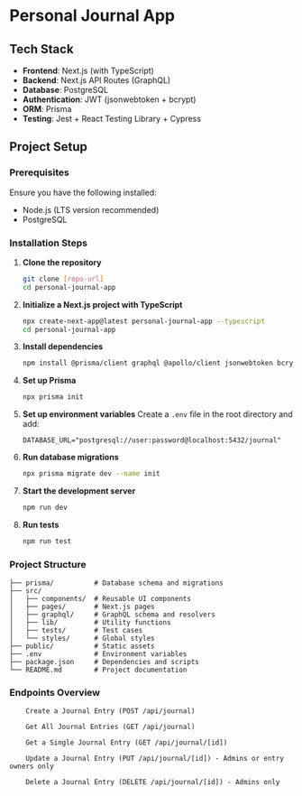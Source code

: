 # Personal Journal App

## Tech Stack

- **Frontend**: Next.js (with TypeScript)
- **Backend**: Next.js API Routes (GraphQL)
- **Database**: PostgreSQL
- **Authentication**: JWT (jsonwebtoken + bcrypt)
- **ORM**: Prisma
- **Testing**: Jest + React Testing Library + Cypress

## Project Setup

### Prerequisites

Ensure you have the following installed:

- Node.js (LTS version recommended)
- PostgreSQL

### Installation Steps

1. **Clone the repository**

   ```sh
   git clone [repo-url]
   cd personal-journal-app
   ```

2. **Initialize a Next.js project with TypeScript**

   ```sh
   npx create-next-app@latest personal-journal-app --typescript
   cd personal-journal-app
   ```

3. **Install dependencies**

   ```sh
   npm install @prisma/client graphql @apollo/client jsonwebtoken bcrypt dotenv
   ```

4. **Set up Prisma**

   ```sh
   npx prisma init
   ```

5. **Set up environment variables**
   Create a `.env` file in the root directory and add:

   ```env
   DATABASE_URL="postgresql://user:password@localhost:5432/journal"
   ```

6. **Run database migrations**

   ```sh
   npx prisma migrate dev --name init
   ```

7. **Start the development server**

   ```sh
   npm run dev
   ```

8. **Run tests**
   ```sh
   npm run test
   ```

### Project Structure

```
├── prisma/          # Database schema and migrations
├── src/
│   ├── components/  # Reusable UI components
│   ├── pages/       # Next.js pages
│   ├── graphql/     # GraphQL schema and resolvers
│   ├── lib/         # Utility functions
│   ├── tests/       # Test cases
│   └── styles/      # Global styles
├── public/          # Static assets
├── .env             # Environment variables
├── package.json     # Dependencies and scripts
└── README.md        # Project documentation
```

### Endpoints Overview

```
    Create a Journal Entry (POST /api/journal)

    Get All Journal Entries (GET /api/journal)

    Get a Single Journal Entry (GET /api/journal/[id])

    Update a Journal Entry (PUT /api/journal/[id]) - Admins or entry owners only

    Delete a Journal Entry (DELETE /api/journal/[id]) - Admins only

```

